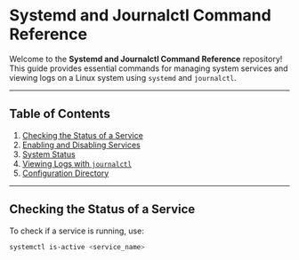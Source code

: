 # Systemd and Journalctl Command Reference

Welcome to the **Systemd and Journalctl Command Reference** repository! This guide provides essential commands for managing system services and viewing logs on a Linux system using `systemd` and `journalctl`.

---

## Table of Contents

1. [Checking the Status of a Service](#checking-the-status-of-a-service)
2. [Enabling and Disabling Services](#enabling-and-disabling-services)
3. [System Status](#system-status)
4. [Viewing Logs with `journalctl`](#viewing-logs-with-journalctl)
5. [Configuration Directory](#configuration-directory)

---

## Checking the Status of a Service

To check if a service is running, use:
```bash
systemctl is-active <service_name>
